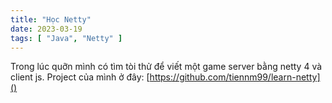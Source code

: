```yaml
---
title: "Học Netty"
date: 2023-03-19
tags: [ "Java", "Netty" ]
---
```


Trong lúc quỡn mình có tìm tòi thử để viết một game server bằng netty 4 và client js. Project của mình ở đây: [https://github.com/tiennm99/learn-netty]()

